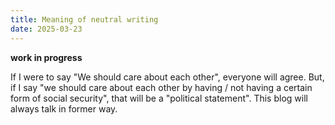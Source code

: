 ```yaml
---
title: Meaning of neutral writing
date: 2025-03-23
---
```

**work in progress**

If I were to say "We should care about each other", everyone will agree. But, if I say "we should care about each other by having / not having a certain form of social security", that will be a "political statement". This blog will always talk in former way.